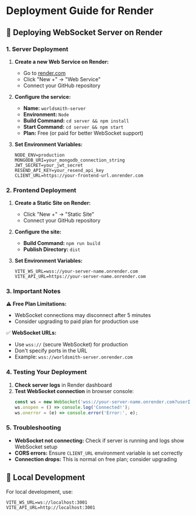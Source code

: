 # Deployment Guide for Render

## 🚀 Deploying WebSocket Server on Render

### **1. Server Deployment**

1. **Create a new Web Service on Render:**
   - Go to [render.com](https://render.com)
   - Click "New +" → "Web Service"
   - Connect your GitHub repository

2. **Configure the service:**
   - **Name:** `worldsmith-server`
   - **Environment:** `Node`
   - **Build Command:** `cd server && npm install`
   - **Start Command:** `cd server && npm start`
   - **Plan:** Free (or paid for better WebSocket support)

3. **Set Environment Variables:**
   ```
   NODE_ENV=production
   MONGODB_URI=your_mongodb_connection_string
   JWT_SECRET=your_jwt_secret
   RESEND_API_KEY=your_resend_api_key
   CLIENT_URL=https://your-frontend-url.onrender.com
   ```

### **2. Frontend Deployment**

1. **Create a Static Site on Render:**
   - Click "New +" → "Static Site"
   - Connect your GitHub repository

2. **Configure the site:**
   - **Build Command:** `npm run build`
   - **Publish Directory:** `dist`

3. **Set Environment Variables:**
   ```
   VITE_WS_URL=wss://your-server-name.onrender.com
   VITE_API_URL=https://your-server-name.onrender.com
   ```

### **3. Important Notes**

⚠️ **Free Plan Limitations:**
- WebSocket connections may disconnect after 5 minutes
- Consider upgrading to paid plan for production use

✅ **WebSocket URLs:**
- Use `wss://` (secure WebSocket) for production
- Don't specify ports in the URL
- Example: `wss://worldsmith-server.onrender.com`

### **4. Testing Your Deployment**

1. **Check server logs** in Render dashboard
2. **Test WebSocket connection** in browser console:
   ```javascript
   const ws = new WebSocket('wss://your-server-name.onrender.com?userId=test&boardId=test');
   ws.onopen = () => console.log('Connected!');
   ws.onerror = (e) => console.error('Error:', e);
   ```

### **5. Troubleshooting**

- **WebSocket not connecting:** Check if server is running and logs show WebSocket setup
- **CORS errors:** Ensure `CLIENT_URL` environment variable is set correctly
- **Connection drops:** This is normal on free plan; consider upgrading

## 🔧 Local Development

For local development, use:
```
VITE_WS_URL=ws://localhost:3001
VITE_API_URL=http://localhost:3001
```